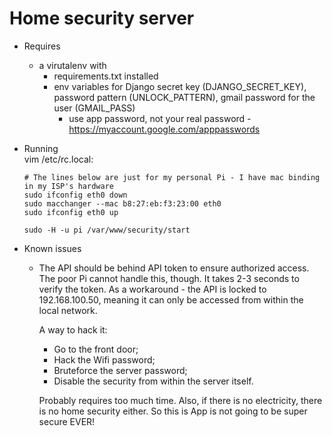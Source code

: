 # Home security server

* Requires 
  - a virutalenv with
    - requirements.txt installed
    - env variables for Django secret key (DJANGO_SECRET_KEY), password pattern (UNLOCK_PATTERN), gmail password for the user (GMAIL_PASS)
        * use app password, not your real password - https://myaccount.google.com/apppasswords

* Running  
  vim /etc/rc.local:
    ```
    # The lines below are just for my personal Pi - I have mac binding in my ISP's hardware
    sudo ifconfig eth0 down  
    sudo macchanger --mac b8:27:eb:f3:23:00 eth0  
    sudo ifconfig eth0 up  

    sudo -H -u pi /var/www/security/start
    ```
    
* Known issues  
  - The API should be behind API token to ensure authorized access.
    The poor Pi cannot handle this, though. It takes 2-3 seconds to verify the token.
    As a workaround - the API is locked to 192.168.100.50, meaning it can only be accessed from within the local network.

    A way to hack it:
    - Go to the front door;
    - Hack the Wifi password;
    - Bruteforce the server password;
    - Disable the security from within the server itself.

    Probably requires too much time. Also, if there is no electricity, there is no home security either. So this is App is not going to be super secure EVER!
